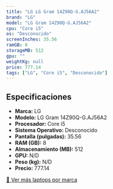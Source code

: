 ```yaml
---
title: "LG LG Gram 14Z90Q-G.AJ56A2"
brand: "LG"
model: "LG Gram 14Z90Q-G.AJ56A2"
cpu: "Core i5"
os: "Desconocido"
screenInches: 35.56
ramGB: 8
storageMB: 512
gpu: ""
weightKg: null
price: 777.14
tags: ["LG", "Core i5", "Desconocido"]
---
```

## Especificaciones

- **Marca:** LG
- **Modelo:** LG Gram 14Z90Q-G.AJ56A2
- **Procesador:** Core i5
- **Sistema Operativo:** Desconocido
- **Pantalla (pulgadas):** 35.56
- **RAM (GB):** 8
- **Almacenamiento (MB):** 512
- **GPU:** N/D
- **Peso (kg):** N/D
- **Precio:** 777.14

[:rocket: Ver más laptops por marca](/brand/lg)
